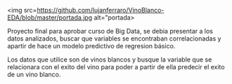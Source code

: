 <img src=https://github.com/lujanferraro/VinoBlanco-EDA/blob/master/portada.jpg alt="portada></img>
                                                                                     
                                                                                     
 Proyecto final para aprobar curso de Big Data, se debia presentar a los datos analizados, buscar que variables se encontraban correlacionadas y apartir de hace un modelo predictivo de regresion básico.  
 
 Los datos que utilice son de vinos blancos y busque la variable que se relacionara con el exito del vino para poder a partir de ella predecir el exito de un vino blanco.
